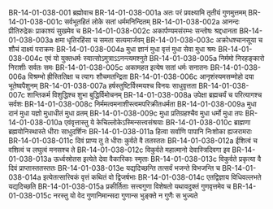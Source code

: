 BR-14-01-038-001	ब्रह्मोवाच
BR-14-01-038-001a	अतः परं प्रवक्ष्यामि तृतीयं गुणमुत्तमम्
BR-14-01-038-001c	सर्वभूतहितं लोके सतां धर्ममनिन्दितम्
BR-14-01-038-002a	आनन्दः प्रीतिरुद्रेकः प्राकाश्यं सुखमेव च
BR-14-01-038-002c	अकार्पण्यमसंरम्भः सन्तोषः श्रद्दधानता
BR-14-01-038-003a	क्षमा धृतिरहिंसा च समता सत्यमार्जवम्
BR-14-01-038-003c	अक्रोधश्चानसूया च शौचं दाक्ष्यं पराक्रमः
BR-14-01-038-004a	मुधा ज्ञानं मुधा वृत्तं मुधा सेवा मुधा श्रमः
BR-14-01-038-004c	एवं यो युक्तधर्मः स्यात्सोऽमुत्राऽऽनन्त्यमश्नुते
BR-14-01-038-005a	निर्ममो निरहङ्कारो निराशीः सर्वतः समः
BR-14-01-038-005c	अकामहत इत्येष सतां धर्मः सनातनः
BR-14-01-038-006a	विश्रम्भो ह्रीस्तितिक्षा च त्यागः शौचमतन्द्रिता
BR-14-01-038-006c	आनृशंस्यमसम्मोहो दया भूतेष्वपैशुनम्
BR-14-01-038-007a	हर्षस्तुष्टिर्विस्मयश्च विनयः साधुवृत्तता
BR-14-01-038-007c	शान्तिकर्म विशुद्धिश्च शुभा बुद्धिर्विमोचनम्
BR-14-01-038-008a	उपेक्षा ब्रह्मचर्यं च परित्यागश्च सर्वशः
BR-14-01-038-008c	निर्ममत्वमनाशीस्त्वमपरिक्रीतधर्मता
BR-14-01-038-009a	मुधा दानं मुधा यज्ञो मुधाधीतं मुधा व्रतम्
BR-14-01-038-009c	मुधा प्रतिग्रहश्चैव मुधा धर्मो मुधा तपः
BR-14-01-038-010a	एवंवृत्तास्तु ये केचिल्लोकेऽस्मिन्सत्त्वसंश्रयाः
BR-14-01-038-010c	ब्राह्मणा ब्रह्मयोनिस्थास्ते धीराः साधुदर्शिनः
BR-14-01-038-011a	हित्वा सर्वाणि पापानि निःशोका ह्यजरामराः
BR-14-01-038-011c	दिवं प्राप्य तु ते धीराः कुर्वते वै ततस्ततः
BR-14-01-038-012a	ईशित्वं च वशित्वं च लघुत्वं मनसश्च ते
BR-14-01-038-012c	विकुर्वते महात्मानो देवास्त्रिदिवगा इव
BR-14-01-038-013a	ऊर्ध्वस्रोतस इत्येते देवा वैकारिकाः स्मृताः
BR-14-01-038-013c	विकुर्वते प्रकृत्या वै दिवं प्राप्तास्ततस्ततः
BR-14-01-038-013e	यद्यदिच्छन्ति तत्सर्वं भजन्ते विभजन्ति च
BR-14-01-038-014a	इत्येतत्सात्त्विकं वृत्तं कथितं वो द्विजर्षभाः
BR-14-01-038-014c	एतद्विज्ञाय विधिवल्लभते यद्यदिच्छति
BR-14-01-038-015a	प्रकीर्तिताः सत्त्वगुणा विशेषतो यथावदुक्तं गुणवृत्तमेव च
BR-14-01-038-015c	नरस्तु यो वेद गुणानिमान्सदा गुणान्स भुङ्क्ते न गुणैः स भुज्यते
